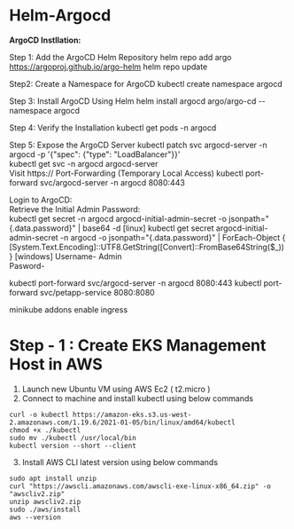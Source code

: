 # Helm-Argocd

**ArgoCD Instllation:**

Step 1: Add the ArgoCD Helm Repository
helm repo add argo https://argoproj.github.io/argo-helm
helm repo update

Step2: Create a Namespace for ArgoCD
kubectl create namespace argocd

Step 3: Install ArgoCD Using Helm
helm install argocd argo/argo-cd --namespace argocd

Step 4: Verify the Installation
kubectl get pods -n argocd

Step 5: Expose the ArgoCD Server
kubectl patch svc argocd-server -n argocd -p '{"spec": {"type": "LoadBalancer"}}'  
kubectl get svc -n argocd argocd-server  
Visit https://<EXTERNAL-IP> 
Port-Forwarding (Temporary Local Access)
kubectl port-forward svc/argocd-server -n argocd 8080:443  

Login to ArgoCD:  
Retrieve the Initial Admin Password:  
kubectl get secret -n argocd argocd-initial-admin-secret -o jsonpath="{.data.password}" | base64 -d  [linux]
kubectl get secret argocd-initial-admin-secret -n argocd -o jsonpath="{.data.password}" | ForEach-Object { [System.Text.Encoding]::UTF8.GetString([Convert]::FromBase64String($_)) } [windows]
Username- Admin  
Pasword-   





kubectl port-forward svc/argocd-server -n argocd 8080:443
kubectl port-forward svc/petapp-service 8080:8080

minikube addons enable ingress

# Step - 1 : Create EKS Management Host in AWS #

1) Launch new Ubuntu VM using AWS Ec2 ( t2.micro )	  
2) Connect to machine and install kubectl using below commands  
```
curl -o kubectl https://amazon-eks.s3.us-west-2.amazonaws.com/1.19.6/2021-01-05/bin/linux/amd64/kubectl
chmod +x ./kubectl
sudo mv ./kubectl /usr/local/bin
kubectl version --short --client
```
3) Install AWS CLI latest version using below commands 
```
sudo apt install unzip
curl "https://awscli.amazonaws.com/awscli-exe-linux-x86_64.zip" -o "awscliv2.zip"
unzip awscliv2.zip
sudo ./aws/install
aws --version
